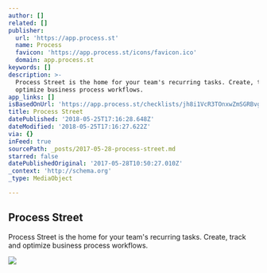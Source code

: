 ```yaml
---
author: []
related: []
publisher:
  url: 'https://app.process.st'
  name: Process
  favicon: 'https://app.process.st/icons/favicon.ico'
  domain: app.process.st
keywords: []
description: >-
  Process Street is the home for your team's recurring tasks. Create, track and
  optimize business process workflows.
app_links: []
isBasedOnUrl: 'https://app.process.st/checklists/jh8i1VcR3TOnxwZmSGRBvg'
title: Process Street
datePublished: '2018-05-25T17:16:28.648Z'
dateModified: '2018-05-25T17:16:27.622Z'
via: {}
inFeed: true
sourcePath: _posts/2017-05-28-process-street.md
starred: false
datePublishedOriginal: '2017-05-28T10:50:27.010Z'
_context: 'http://schema.org'
_type: MediaObject

---
```

<article style=""><h1>Process Street</h1><p>Process Street is the home for your team's recurring tasks. Create, track and optimize business process workflows.</p><img src="https://s3-us-west-2.amazonaws.com/bolin/front-street/process-street-promo.jpg" /></article>